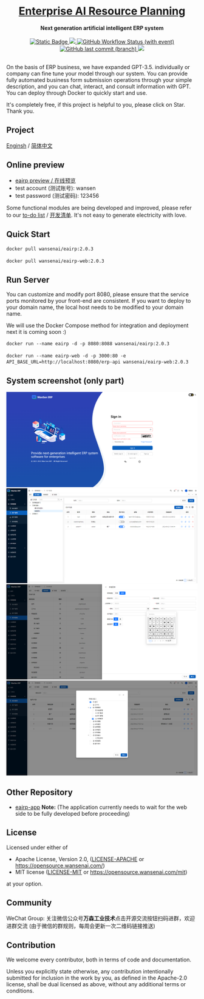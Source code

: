 <h1 align="center"><a href="#" target="_blank">Enterprise AI Resource Planning</a></h1>
<div align="center">
 <strong>
  Next generation artificial intelligent ERP system
 </strong>
</div>
<br />

<div align="center">
  <!-- Crates version -->
  <a href="https://spring.io/projects/spring-boot#learn">
    <img alt="Static Badge" src="https://img.shields.io/badge/spring-boot?label=Spring%20Boot%203.1.3">
  </a>
 <a href="https://codecov.io/gh/wansenai/eairp" > 
    <img src="https://codecov.io/gh/wansenai/eairp/graph/badge.svg?token=6OO8JX0ZVV"/> 
 </a>
  <a href="#">
    <img alt="GitHub Workflow Status (with event)" src="https://img.shields.io/github/actions/workflow/status/wansenai/wansenerp/maven.yml">
  </a>
  <!-- commits -->
  <a href="#">
    <img alt="GitHub last commit (branch)" src="https://img.shields.io/github/last-commit/wansenai/wansenerp/master">
  </a>
   <a href="">
    <img src="https://img.shields.io/github/repo-size/wansenai/eairp"/>
  </a>
</div>
<br />

On the basis of ERP business, we have expanded GPT-3.5. individually or company can fine tune your model through our system. 
You can provide fully automated business form submission operations through your simple description, and you can chat, interact, and consult information with GPT.
You can deploy through Docker to quickly start and use.

It's completely free, if this project is helpful to you, please click on Star. Thank you.

## Project
[Enginsh](https://github.com/wansenai/eairp/blob/master/README.md) / [简体中文](https://github.com/wansenai/eairp/blob/master/README_ZH.md)

## Online preview
- [eairp preview / 在线预览](https://erp.wansen.cloud/)
- test account (测试账号): wansen
- test password (测试密码): 123456

Some functional modules are being developed and improved, please refer to our [to-do list](https://github.com/wansenai/eairp/issues/118) / [开发清单](https://github.com/wansenai/eairp/issues/124). It's not easy to generate electricity with love.

## Quick Start
```shell
docker pull wansenai/eairp:2.0.3

docker pull wansenai/eairp-web:2.0.3
```
## Run Server
You can customize and modify port 8080, please ensure that the service ports monitored by your front-end are consistent.
If you want to deploy to your domain name, the local host needs to be modified to your domain name.

We will use the Docker Compose method for integration and deployment next it is coming soon :)

```shell
docker run --name eairp -d -p 8080:8088 wansenai/eairp:2.0.3

docker run --name eairp-web -d -p 3000:80 -e API_BASE_URL=http://localhost:8080/erp-api wansenai/eairp-web:2.0.3
```

## System screenshot (only part)
![](images/login-page-en.png)
![](images/user-manage-zh.png)
![](images/add-menu-zh.png)
![](images/role-permission-zh.png)

## Other Repository
- [eairp-app](https://github.com/wansenai/eairp-app)  **Note:** (The application currently needs to wait for the web side to be fully developed before proceeding)

## License

Licensed under either of

- Apache License, Version 2.0, ([LICENSE-APACHE](LICENSE-APACHE) or https://opensource.wansenai.com/)
- MIT license ([LICENSE-MIT](LICENSE-MIT) or https://opensource.wansenai.com/mit)

at your option.

## Community
WeChat Group: 关注微信公众号**万森工业技术**点击开源交流按钮扫码进群，欢迎进群交流
(由于微信的群规则，每周会更新一次二维码链接推送)

## Contribution
We welcome every contributor, both in terms of code and documentation.

Unless you explicitly state otherwise, any contribution intentionally submitted for inclusion in the
work by you, as defined in the Apache-2.0 license, shall be dual licensed as above, without any
additional terms or conditions.
